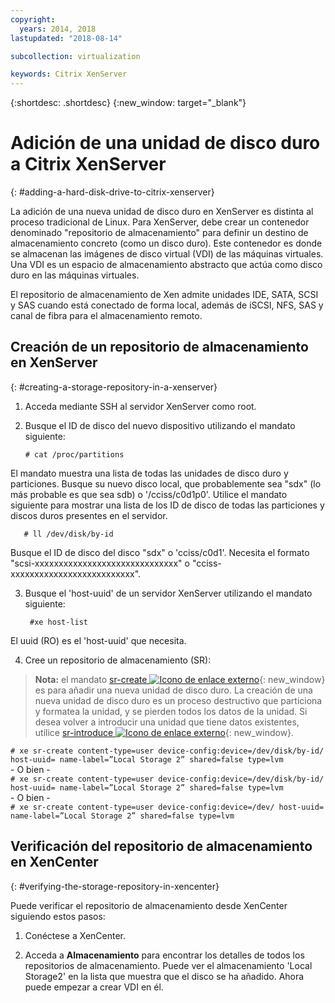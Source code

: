 ```yaml
---
copyright:
  years: 2014, 2018
lastupdated: "2018-08-14"

subcollection: virtualization

keywords: Citrix XenServer
---
```


{:shortdesc: .shortdesc}
{:new_window: target="_blank"}

# Adición de una unidad de disco duro a Citrix XenServer
{: #adding-a-hard-disk-drive-to-citrix-xenserver}

La adición de una nueva unidad de disco duro en XenServer es distinta al proceso tradicional de Linux. Para XenServer, debe crear un contenedor denominado "repositorio de almacenamiento" para definir un destino de almacenamiento concreto (como un disco duro). Este contenedor es donde se almacenan las imágenes de disco virtual (VDI) de las máquinas virtuales. Una VDI es un espacio de almacenamiento abstracto que actúa como disco duro en las máquinas virtuales.

El repositorio de almacenamiento de Xen admite unidades IDE, SATA, SCSI y SAS cuando está conectado de forma local, además de iSCSI, NFS, SAS y canal de fibra para el almacenamiento remoto.

## Creación de un repositorio de almacenamiento en XenServer
{: #creating-a-storage-repository-in-a-xenserver}

1. Acceda mediante SSH al servidor XenServer como root.

2. Busque el ID de disco del nuevo dispositivo utilizando el mandato siguiente:

       # cat /proc/partitions

  El mandato muestra una lista de todas las unidades de disco duro y particiones. Busque su nuevo disco local, que probablemente sea "sdx" (lo más probable es que sea sdb) o '/cciss/c0d1p0'. Utilice el mandato siguiente para mostrar una lista de los ID de disco de todas las particiones y discos duros presentes en el servidor.

       # ll /dev/disk/by-id

  Busque el ID de disco del disco "sdx" o 'cciss/c0d1'. Necesita el formato "scsi-xxxxxxxxxxxxxxxxxxxxxxxxxxxxxx" o "cciss-xxxxxxxxxxxxxxxxxxxxxxxxxx".

3. Busque el 'host-uuid' de un servidor XenServer utilizando el mandato siguiente:

        #xe host-list

  El uuid (RO) es el 'host-uuid' que necesita.

4. Cree un repositorio de almacenamiento (SR):

  > **Nota:** el mandato [sr-create ![Icono de enlace externo](../../icons/launch-glyph.svg "Icono de enlace externo")](https://support.citrix.com/article/CTX121313){: new_window} es para añadir una nueva unidad de disco duro. La creación de una nueva unidad de disco duro es un proceso destructivo que particiona y formatea la unidad, y se pierden todos los datos de la unidad. Si desea volver a introducir una unidad que tiene datos existentes, utilice
[sr-introduce ![Icono de enlace externo](../../icons/launch-glyph.svg "Icono de enlace externo")](https://support.citrix.com/article/CTX121896){: new_window}.

  `# xe sr-create content-type=user device-config:device=/dev/disk/by-id/ host-uuid= name-label=”Local Storage 2” shared=false type=lvm`<br/>
  \- O bien -<br/>
  `# xe sr-create content-type=user device-config:device=/dev/disk/by-id/ host-uuid= name-label=”Local Storage 2” shared=false type=lvm`<br/>
  \- O bien -<br/>
  `# xe sr-create content-type=user device-config:device=/dev/ host-uuid= name-label=”Local Storage 2” shared=false type=lvm`

## Verificación del repositorio de almacenamiento en XenCenter
{: #verifying-the-storage-repository-in-xencenter}

Puede verificar el repositorio de almacenamiento desde XenCenter siguiendo estos pasos:

1. Conéctese a XenCenter.

2. Acceda a **Almacenamiento** para encontrar los detalles de todos los repositorios de almacenamiento. Puede ver el almacenamiento 'Local Storage2' en la lista que muestra que el disco se ha añadido. Ahora puede empezar a crear VDI en él.
